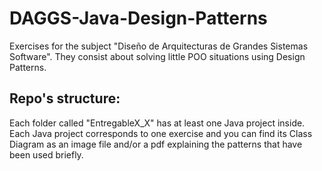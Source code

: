 # DAGGS-Java-Design-Patterns
Exercises for the subject "Diseño de Arquitecturas de Grandes Sistemas Software". They consist about solving little POO situations using Design Patterns.

## Repo's structure:
Each folder called "EntregableX_X" has at least one Java project inside. Each Java project corresponds to one exercise and you can find its Class Diagram as an image file and/or a pdf explaining the patterns that have been used briefly.
